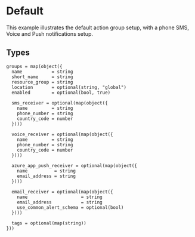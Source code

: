 # Default
This example illustrates the default action group setup, with a phone SMS, Voice and Push notifications setup.

## Types

```hcl
groups = map(object({
  name           = string
  short_name     = string
  resource_group = string
  location       = optional(string, "global")
  enabled        = optional(bool, true)

  sms_receiver = optional(map(object({
    name         = string
    phone_number = string
    country_code = number
  })))

  voice_receiver = optional(map(object({
    name         = string
    phone_number = string
    country_code = number
  })))

  azure_app_push_receiver = optional(map(object({
    name          = string
    email_address = string
  })))

  email_receiver = optional(map(object({
    name                    = string
    email_address           = string
    use_common_alert_schema = optional(bool)
  })))

  tags = optional(map(string))
}))
```
